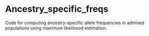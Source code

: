 # Ancestry_specific_freqs
Code for computing ancestry-specific allele frequencies in admixed populations using maximum likelihood estimation. 
